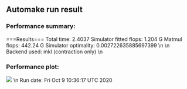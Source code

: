 ## Automake run result
### Performance summary:
===Results===
Total time: 2.4037
Simulator fitted flops: 1.204 G
Matmul flops: 442.24 G
Simulator optimality: 0.002722635885697399
\n
\n
Backend used: mkl (contraction only)
\n
### Performance plot:
![](https://asset.cml.dev/1c4b1e9357bcc15ad33727f25111a6febb530c0b)
\n
Run date: Fri Oct  9 10:36:17 UTC 2020
